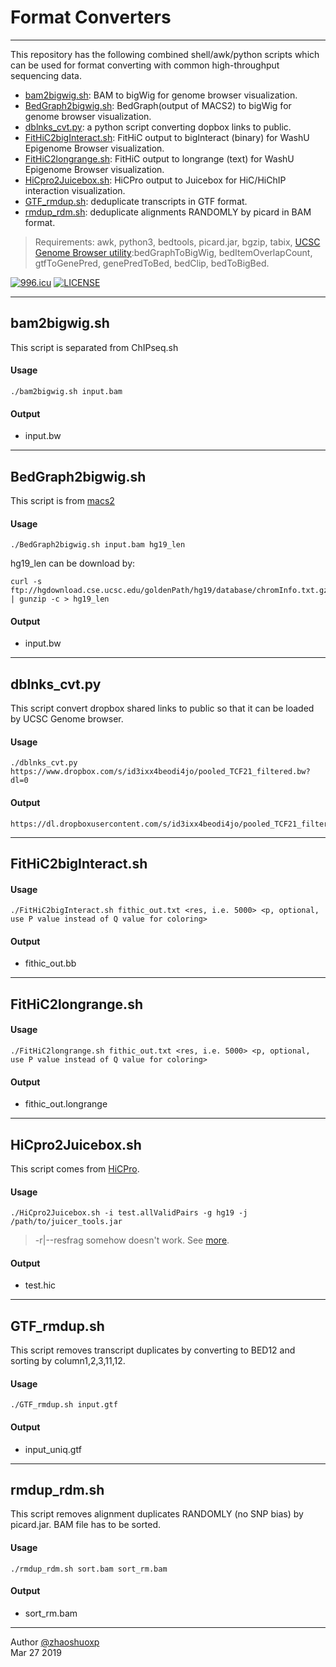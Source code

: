 # Format Converters
-----
This repository has the following combined shell/awk/python scripts which can be used for format converting with common high-throughput sequencing data.

 * [bam2bigwig.sh](https://github.com/zhaoshuoxp/Converters#bam2bigwigsh): BAM to bigWig for genome browser visualization.
 * [BedGraph2bigwig.sh](https://github.com/zhaoshuoxp/Converters#bedgraph2bigwigsh): BedGraph(output of MACS2) to bigWig for genome browser visualization.
 * [dblnks_cvt.py](https://github.com/zhaoshuoxp/Converters#dblnks_cvtpy): a python script converting dopbox links to public.
 * [FitHiC2bigInteract.sh](https://github.com/zhaoshuoxp/Converters#fithic2biginteractsh): FitHiC output to bigInteract (binary) for WashU Epigenome Browser visualization.
 * [FitHiC2longrange.sh](https://github.com/zhaoshuoxp/Converters#fithic2longrangesh): FitHiC output to longrange (text) for WashU Epigenome Browser visualization.
 * [HiCpro2Juicebox.sh](https://github.com/zhaoshuoxp/Converters#hicpro2juiceboxsh): HiCPro output to Juicebox for HiC/HiChIP interaction visualization.
 * [GTF_rmdup.sh](https://github.com/zhaoshuoxp/Converters#gtf_rmdupsh): deduplicate transcripts in GTF format.
 * [rmdup_rdm.sh](https://github.com/zhaoshuoxp/Converters#rmdup_rdmsh): deduplicate alignments RANDOMLY by picard in BAM format.


> Requirements:
> awk, python3, bedtools, picard.jar, bgzip, tabix, [UCSC Genome Browser utility](http://hgdownload.soe.ucsc.edu/admin/exe/):bedGraphToBigWig, bedItemOverlapCount, gtfToGenePred, genePredToBed, bedClip, bedToBigBed.

[![996.icu](https://img.shields.io/badge/link-996.icu-red.svg)](https://996.icu) [![LICENSE](https://img.shields.io/badge/license-Anti%20996-blue.svg)](https://github.com/996icu/996.ICU/blob/master/LICENSE)

-----

## bam2bigwig.sh

This script is separated from ChIPseq.sh

#### Usage

    ./bam2bigwig.sh input.bam 

#### Output

* input.bw

  

-----
## BedGraph2bigwig.sh
This script is from [macs2](https://gist.github.com/taoliu/2469050)
#### Usage

    ./BedGraph2bigwig.sh input.bam hg19_len

hg19_len can be download by:

    curl -s ftp://hgdownload.cse.ucsc.edu/goldenPath/hg19/database/chromInfo.txt.gz | gunzip -c > hg19_len

#### Output

* input.bw

  

------
## dblnks_cvt.py
This script convert dropbox shared links to public so that it can be loaded by UCSC Genome browser.
#### Usage

    ./dblnks_cvt.py https://www.dropbox.com/s/id3ixx4beodi4jo/pooled_TCF21_filtered.bw?dl=0

#### Output

    https://dl.dropboxusercontent.com/s/id3ixx4beodi4jo/pooled_TCF21_filtered.bw



----

## FitHiC2bigInteract.sh

#### Usage

    ./FitHiC2bigInteract.sh fithic_out.txt <res, i.e. 5000> <p, optional, use P value instead of Q value for coloring> 

#### Output

* fithic_out.bb

  

------

## FitHiC2longrange.sh

#### Usage

    ./FitHiC2longrange.sh fithic_out.txt <res, i.e. 5000> <p, optional, use P value instead of Q value for coloring> 

#### Output

* fithic_out.longrange

  

------

## HiCpro2Juicebox.sh
This script comes from [HiCPro](https://github.com/nservant/HiC-Pro/blob/master/bin/utils/hicpro2juicebox.sh).
#### Usage

    ./HiCpro2Juicebox.sh -i test.allValidPairs -g hg19 -j /path/to/juicer_tools.jar
> -r|--resfrag somehow doesn't work. See [more](http://nservant.github.io/HiC-Pro/UTILS.html#hicpro2juicebox-sh).
#### Output

* test.hic

  

-----
## GTF_rmdup.sh
This script removes transcript duplicates by converting to BED12 and sorting by column1,2,3,11,12. 
#### Usage

    ./GTF_rmdup.sh input.gtf

#### Output

* input_uniq.gtf

  

-----
## rmdup_rdm.sh
This script removes alignment duplicates RANDOMLY (no SNP bias) by picard.jar. BAM file has to be sorted.
#### Usage

    ./rmdup_rdm.sh sort.bam sort_rm.bam

#### Output

* sort_rm.bam

  

-----

Author [@zhaoshuoxp](https://github.com/zhaoshuoxp)  
Mar 27 2019  

